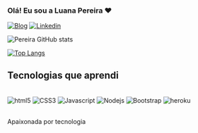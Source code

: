 ### Olá! Eu sou a Luana Pereira ❤️

[![Blog](https://img.shields.io/badge/Instagram-E4405F?style=for-the-badge&logo=instagram&logoColor=white)](https://instagram.com/pereiraluanna?igshid=YmMyMTA2M2Y=)
[![Linkedin](https://img.shields.io/badge/LinkedIn-0077B5?style=for-the-badge&logo=linkedin&logoColor=white)](https://www.linkedin.com/in/luana-pereira-564389216/)

![Pereira GitHub stats](https://github-readme-stats.vercel.app/api?username=luannapereira&show_icons=true&theme=onedark)

[![Top Langs](https://github-readme-stats.vercel.app/api/top-langs/?username=anuraghazra)](https://github.com/anuraghazra/github-readme-stats)

## Tecnologias que aprendi
<div style= "display: inline_block"><br/>
    <img align="center" alt="html5" src="https://img.shields.io/badge/HTML5-E34F26?style=for-the-badge&logo=html5&logoColor=white"/>
<img align="center" alt="CSS3" src="https://img.shields.io/badge/CSS3-1572B6?style=for-the-badge&logo=css3&logoColor=white"/>
<img align="center" alt="Javascript" src="https://img.shields.io/badge/JavaScript-F7DF1E?style=for-the-badge&logo=javascript&logoColor=black"/>
<img align="center" alt="Nodejs" src="https://img.shields.io/badge/Node.js-43853D?style=for-the-badge&logo=node.js&logoColor=white"/>
<img align="center" alt="Bootstrap" src="https://img.shields.io/badge/Bootstrap-563D7C?style=for-the-badge&logo=bootstrap&logoColor=white"/>
<img align="center" alt="heroku" src="https://img.shields.io/badge/Heroku-430098?style=for-the-badge&logo=heroku&logoColor=whiteE"/>

</div><br/>

Apaixonada por tecnologia 

